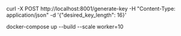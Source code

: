  curl -X POST http://localhost:8001/generate-key -H "Content-Type: application/json" -d '{"desired_key_length": 16}'


docker-compose up --build --scale worker=10
